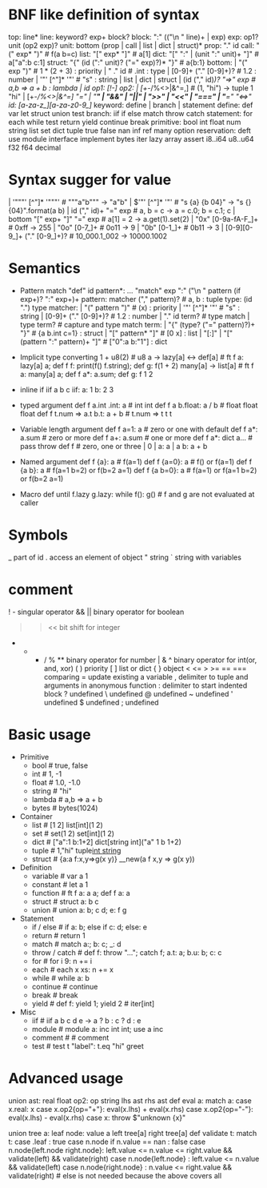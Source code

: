 # BNF like definition of syntax
top: line*
line: keyword? exp+ block?
block: ":" (("\n  " line)+ | exp)
exp: op1? unit (op2 exp)?
unit: bottom (prop | call | list | dict | struct)*
prop: "." id
call: "(" exp* ")"                           # f(a b=c)
list: "[" exp* "]"                           # a[1]
dict: "[" ":" | (unit ":" unit)+ "]"         # a["a":b c:1]
struct: "{" (id (":" unit)? ("=" exp)?)* "}" # a{b:1}
bottom:
| "(" exp ")"                     # 1 * (2 + 3) : priority
| " ." id                         # .int        : type
| [0-9]+ ("." [0-9]+)?            # 1.2         : number
| '"' [^"]* '"'                   # "s"         : string
| list | dict | struct
| (id ("," id)*)? "=>" exp        # a,b => a + b : lambda
| id
op1: [!-]
op2:
| [+-*/%<>|&^=,]                        # (1, "hi")   -> tuple 1 "hi"
| [+-*/%<>|&^=] "="
| "**" | "&&" | "||" | ">>" | "<<"
| "===" | "**=" "<=>"
id: [a-za-z_][a-za-z0-9_]*
keyword: define | branch | statement
define: def var let struct union test
branch: iif if else match throw catch
statement: for each while test return yield continue break
primitive: bool int float num string list set dict tuple true false nan inf ref many option
reservation: deft use module interface implement bytes iter lazy array assert i8..i64 u8..u64 f32 f64 decimal



# Syntax sugger for value
| '"""' [^"]* '"""'           # """a"b"""      -> "a\"b"
| $'"' [^"]* '"'              # "s {a} {b 04}" -> "s {} {04}".format(a b)
| id ("," id)+ "=" exp        # a, b = c       -> a = c.0; b = c.1; c
| bottom "[" exp+ "]" "=" exp # a[1] = 2       -> a.get(1).set(2)
| "0x" [0-9a-fA-F_]+          # 0xff           -> 255
| "0o" [0-7_]+                # 0o11           -> 9
| "0b" [0-1_]+                # 0b11           -> 3
| [0-9][0-9_]+ ("." [0-9_]+)? # 10_000.1_002   -> 10000.1002



# Semantics
- Pattern match
  "def" id pattern*: ...
  "match" exp ":" ("\n  " pattern (if exp+)? ":" exp+)+
  pattern: matcher ("," pattern)?           # a, b    : tuple
  type: (id ".") type
  matcher:
  | "(" pattern ")"                         # (x)           : priority
  | '"' [^"]* '"'                           # "s"           : string
  | [0-9]+ ("." [0-9]+)?                    # 1.2           : number
  | "." id term?                            # type match
  | type term?                              # capture and type match 
  term:
  | "{" (type? ("=" pattern)?)+ "}"         # {a b.int c=1} : struct
  | "[" pattern* "]"                        # [0 x]         : list
  | "[:]" | "[" (pattern ":" pattern)+ "]"  # ["0":a b:"1"] : dict

- Implicit type converting
  1 + u8(2)               # u8
  a -> lazy[a] <-> def[a] # ft f a: lazy[a] a; def f f: print(f() f.string); def g: f(1 + 2)
  many[a] -> list[a]      # ft f a: many[a] a; def f a*: a.sum; def g: f 1 2

- inline if
  iif a b c
  iif:
    a: 1
    b: 2
    3

- typed argument
  def f a.int .int: a         # int int
  def f a b.float: a / b      # float float float
  def f t.num => a.t b.t: a + b # t.num => t t t

- Variable length argument
  def f a=1: a        # zero or one with default
  def f a*: a.sum     # zero or more
  def f a+: a.sum     # one or more
  def f a*: dict a... # pass throw
  def f               # zero, one or three
  | 0
  | a: a
  | a b: a + b

- Named argument
  def f {a}: a        # f(a=1)
  def f {a=0}: a      # f() or f(a=1)
  def f {a b}: a      # f(a=1 b=2) or f(b=2 a=1)
  def f {a b=0}: a    # f(a=1) or f(a=1 b=2) or f(b=2 a=1)

- Macro
  def until f.lazy g.lazy: while f(): g() # f and g are not evaluated at caller

# Symbols
_                  part of id
.                  access an element of object
"                  string
`                  string with variables
#                  comment
! -                singular operator
&& ||              binary operator for boolean
>> <<              bit shift for integer
+ - * / % **       binary operator for number
| & ^              binary operator for int(or, and, xor)
( )                priority
[ ]                list or dict
{ }                object
< <= > >= == ===   comparing
=                  update existing a variable
,                  delimiter to tuple and arguments in anonymous function
:                  delimiter to start indented block
? undefined
\ undefined
@ undefined
~ undefined
' undefined
$ undefined
; undefined



# Basic usage
- Primitive
  - bool           # true, false
  - int            # 1, -1
  - float          # 1.0, -1.0
  - string         # "hi"
  - lambda         # a,b => a + b
  - bytes          # bytes(1024)
- Container
  - list           # [1 2]               list[int](1 2)
  - set            # set(1 2)            set[int](1 2)
  - dict           # ["a":1 b:1+2]       dict[string int]("a" 1 b 1+2)
  - tuple          # 1,"hi"              tuple[int string](1 "hi")
  - struct         # {a:a f:x,y=>g(x y)} __new(a f x,y => g(x y))
- Definition
  - variable       # var a 1
  - constant       # let a 1
  - function       # ft f a: a a; def f a: a
  - struct         # struct a: b c
  - union          # union a: b; c d; e: f g
- Statement
  - if / else      # if a: b; else if c: d; else: e
  - return         # return 1
  - match          # match a:; b: c; _: d
  - throw / catch  # def f: throw "..."; catch f; a.t: a; b.u: b; c: c
  - for            # for i 9: n += i
  - each           # each x xs: n += x
  - while          # while a: b
  - continue       # continue
  - break          # break
  - yield          # def f: yield 1; yield 2 # iter[int]
- Misc
  - iif            # iif a b c d e   ->   a ? b : c ? d : e
  - module         # module a: inc int int; use a inc
  - comment        # # comment
  - test           # test t "label": t.eq "hi" greet



# Advanced usage
union ast:
  real float
  op2:
    op string
    lhs ast
    rhs ast
def eval a:
  match a:
    case x.real: x
    case x.op2{op="+"}: eval(x.lhs) + eval(x.rhs)
    case x.op2{op="-"}: eval(x.lhs) - eval(x.rhs)
    case x: throw $"unknown {x}"

union tree a:
  leaf
  node:
    value a
    left tree[a]
    right tree[a]
def validate t:
  match t:
    case .leaf                       : true
    case n.node if n.value == nan    : false
    case n.node{left.node right.node}: left.value <= n.value <= right.value && validate(left) && validate(right)
    case n.node{left.node}           : left.value <= n.value && validate(left)
    case n.node{right.node}          : n.value <= right.value && validate(right)
    # else is not needed because the above covers all

